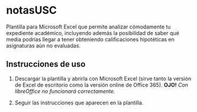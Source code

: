 # notasUSC
Plantilla para Microsoft Excel que permite analizar cómodamente tu expediente académico, incluyendo además la posibilidad de saber qué media podrías llegar a tener obteniendo calificaciones hipotéticas en asignaturas aún no evaluadas.

## Instrucciones de uso
1. Descargar la plantilla y abrirla con Microsoft Excel (sirve tanto la versión de Excel de escritorio como la versión online de Office 365). **OJO!** *Con libreOffice no funcionará correctamente.*

2. Seguir las instrucciones que aparecen en la plantilla.
